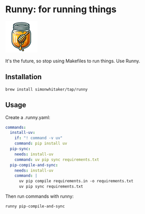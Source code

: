# Runny: for running things

<img src="./assets/runny-logo.png" width="100" alt="Runny logo" />

It's the future, so stop using Makefiles to run things. Use Runny.

## Installation

```command
brew install simonwhitaker/tap/runny
```

## Usage

Create a .runny.yaml:

```yaml
commands:
  install-uv:
    if: "! command -v uv"
    command: pip install uv
  pip-sync:
    needs: install-uv
    command: uv pip sync requirements.txt
  pip-compile-and-sync:
    needs: install-uv
    command: |
      uv pip compile requirements.in -o requirements.txt
      uv pip sync requirements.txt
```

Then run commands with runny:

```command
runny pip-compile-and-sync
```
